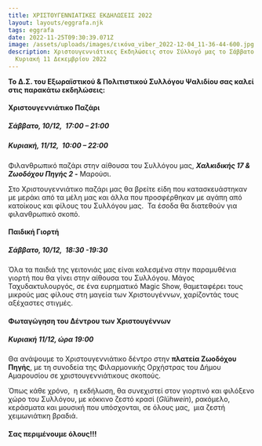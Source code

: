 ```yaml
---
title: ΧΡΙΣΤΟΥΓΕΝΝΙΑΤΙΚΕΣ ΕΚΔΗΛΩΣΕΙΣ 2022
layout: layouts/eggrafa.njk
tags: eggrafa
date: 2022-11-25T09:30:39.071Z
image: /assets/uploads/images/εικόνα_viber_2022-12-04_11-36-44-600.jpg
description: Χριστουγεννιάτικες Εκδηλώσεις στον Σύλλογό μας το Σάββατο 10 & την
  Κυριακή 11 Δεκεμβρίου 2022
---
```

**To Δ.Σ. του Εξωραϊστικού & Πολιτιστικού Συλλόγου Ψαλιδίου σας καλεί στις παρακάτω εκδηλώσεις:**

#### **Χριστουγεννιάτικο Παζάρι**

##### **Σάββατο, 10/12,  17:00 – 21:00**

##### **Κυριακή, 11/12,  10:00 – 22:00**

Φιλανθρωπικό παζάρι στην αίθουσα του Συλλόγου μας, ***Χαλκιδικής 17 & Ζωοδόχου Πηγής 2 -*** Μαρούσι.

Στο Χριστουγεννιάτικο παζάρι μας θα βρείτε είδη που κατασκευάστηκαν με μεράκι από τα μέλη μας και άλλα που προσφέρθηκαν με αγάπη από κατοίκους και φίλους του Συλλόγου μας.  Τα έσοδα θα διατεθούν για φιλανθρωπικό σκοπό.

#### **Παιδική Γιορτή**

##### **Σάββατο, 10/12,  18:30 -19:30**

Όλα τα παιδιά της γειτονιάς μας είναι καλεσμένα στην παραμυθένια γιορτή που θα γίνει στην αίθουσα του Συλλόγου. Μάγος Ταχυδακτυλουργός, σε ένα ευρηματικό Magic Show, θαμεταφέρει τους μικρούς μας φίλους στη μαγεία των Χριστουγέννων, χαρίζοντάς τους αξέχαστες στιγμές.

#### **Φωταγώγηση του Δέντρου των Χριστουγέννων**

##### **Κυριακή 11/12, ώρα 19:00**

Θα ανάψουμε το Χριστουγεννιάτικο δέντρο στην **πλατεία Ζωοδόχου Πηγής**, με τη συνοδεία της Φιλαρμονικής Ορχήστρας του Δήμου Αμαρουσίου σε χριστουγεννιάτικους σκοπούς.

Όπως κάθε χρόνο,  η εκδήλωση, θα συνεχιστεί στον γιορτινό και φιλόξενο χώρο του Συλλόγου, με κόκκινο ζεστό κρασί (*Glühwein*), ρακόμελο, κεράσματα και μουσική που υπόσχονται, σε όλους μας,  μια ζεστή χειμωνιάτικη βραδιά.

#### **Σας περιμένουμε όλους!!!**